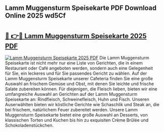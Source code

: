 ## Lamm Muggensturm Speisekarte PDF Download Online 2025 wd5Cf

# <h2><a href="http://gcd3ell.nevu.top/?p=Lamm+Muggensturm+Speisekarte">🔗 👉🔴 Lamm Muggensturm Speisekarte 2025 PDF</a></h2>

[![Lamm Muggensturm Speisekarte 2025 PDF](https://i.imgur.com/dBaPXMq.png)](http://gcd3ell.nevu.top/?p=Lamm+Muggensturm+Speisekarte)
Die Lamm Muggensturm Speisekarte ist nicht mehr nur eine Liste von Gerichten, die in einem Restaurant oder Café angeboten werden, sondern auch eine Gelegenheit für Sie, ein leckeres und für Sie passendes Gericht zu wählen. Auf der Lamm Muggensturm Speisekarte unserer Cafeteria finden Sie eine große Auswahl an frischem Gemüse und Obst, mit denen Sie leichte und frische Salate zubereiten können. Für diejenigen, die Fleisch lieben, bieten wir eine umfangreiche Auswahl an Gerichten auf der Lamm Muggensturm Speisekarte an: Rindfleisch, Schweinefleisch, Huhn und Fisch. Unseren Auserwählten bieten wir köstliche Gerichte wie Schaschlik und Steak an, die bei frischem, natürlichem Feuer zubereitet werden. Unsere Lamm Muggensturm Speisekarte bietet eine große Auswahl an Desserts, von klassischen Torten und Kuchen bis hin zu exquisiten Crème Brûlée und Schokoladenstückchen.
